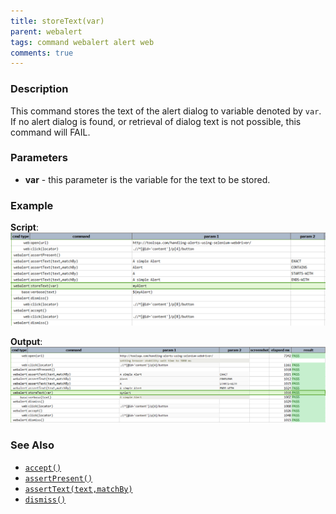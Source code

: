 ```yaml
---
title: storeText(var)
parent: webalert
tags: command webalert alert web
comments: true
---
```



### Description
This command stores the text of the alert dialog to variable denoted by `var`.  If no alert dialog is found, or 
retrieval of dialog text is not possible, this command will FAIL.


### Parameters
- **var** \- this parameter is the variable for the text to be stored.


### Example
**Script**:<br/>
![](image/storeText_01.png)

**Output**:<br/>
![](image/storeText_02.png)


### See Also
- [`accept()`](accept())
- [`assertPresent()`](assertPresent())
- [`assertText(text,matchBy)`](assertText(text,matchBy))
- [`dismiss()`](dismiss())

